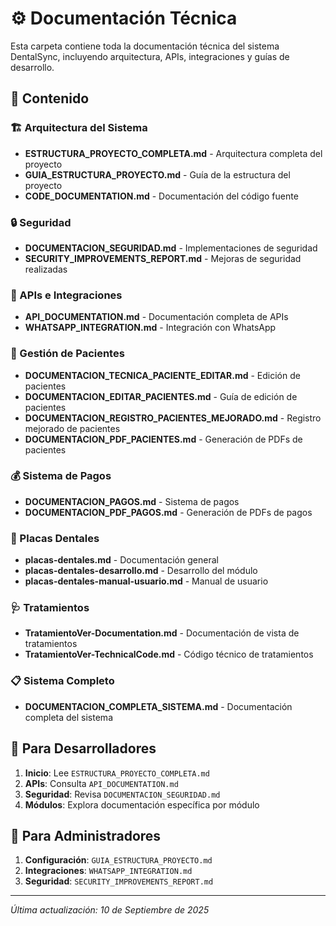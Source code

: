 # ⚙️ Documentación Técnica

Esta carpeta contiene toda la documentación técnica del sistema DentalSync, incluyendo arquitectura, APIs, integraciones y guías de desarrollo.

## 📁 Contenido

### 🏗️ Arquitectura del Sistema
- **ESTRUCTURA_PROYECTO_COMPLETA.md** - Arquitectura completa del proyecto
- **GUIA_ESTRUCTURA_PROYECTO.md** - Guía de la estructura del proyecto
- **CODE_DOCUMENTATION.md** - Documentación del código fuente

### 🔒 Seguridad
- **DOCUMENTACION_SEGURIDAD.md** - Implementaciones de seguridad
- **SECURITY_IMPROVEMENTS_REPORT.md** - Mejoras de seguridad realizadas

### 📡 APIs e Integraciones
- **API_DOCUMENTATION.md** - Documentación completa de APIs
- **WHATSAPP_INTEGRATION.md** - Integración con WhatsApp

### 👥 Gestión de Pacientes
- **DOCUMENTACION_TECNICA_PACIENTE_EDITAR.md** - Edición de pacientes
- **DOCUMENTACION_EDITAR_PACIENTES.md** - Guía de edición de pacientes
- **DOCUMENTACION_REGISTRO_PACIENTES_MEJORADO.md** - Registro mejorado de pacientes
- **DOCUMENTACION_PDF_PACIENTES.md** - Generación de PDFs de pacientes

### 💰 Sistema de Pagos
- **DOCUMENTACION_PAGOS.md** - Sistema de pagos
- **DOCUMENTACION_PDF_PAGOS.md** - Generación de PDFs de pagos

### 🦷 Placas Dentales
- **placas-dentales.md** - Documentación general
- **placas-dentales-desarrollo.md** - Desarrollo del módulo
- **placas-dentales-manual-usuario.md** - Manual de usuario

### 🩺 Tratamientos
- **TratamientoVer-Documentation.md** - Documentación de vista de tratamientos
- **TratamientoVer-TechnicalCode.md** - Código técnico de tratamientos

### 📋 Sistema Completo
- **DOCUMENTACION_COMPLETA_SISTEMA.md** - Documentación completa del sistema

## 🎯 Para Desarrolladores

1. **Inicio**: Lee `ESTRUCTURA_PROYECTO_COMPLETA.md`
2. **APIs**: Consulta `API_DOCUMENTATION.md`
3. **Seguridad**: Revisa `DOCUMENTACION_SEGURIDAD.md`
4. **Módulos**: Explora documentación específica por módulo

## 🔧 Para Administradores

1. **Configuración**: `GUIA_ESTRUCTURA_PROYECTO.md`
2. **Integraciones**: `WHATSAPP_INTEGRATION.md`
3. **Seguridad**: `SECURITY_IMPROVEMENTS_REPORT.md`

---
*Última actualización: 10 de Septiembre de 2025*
